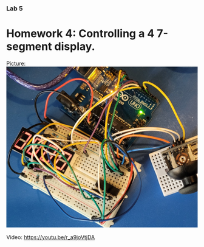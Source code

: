 ### Lab 5

# Homework 4: Controlling a 4 7-segment display.

Picture: ![Setup](Setup_Lab5.jpg)

Video: https://youtu.be/r_a9joVtjDA
